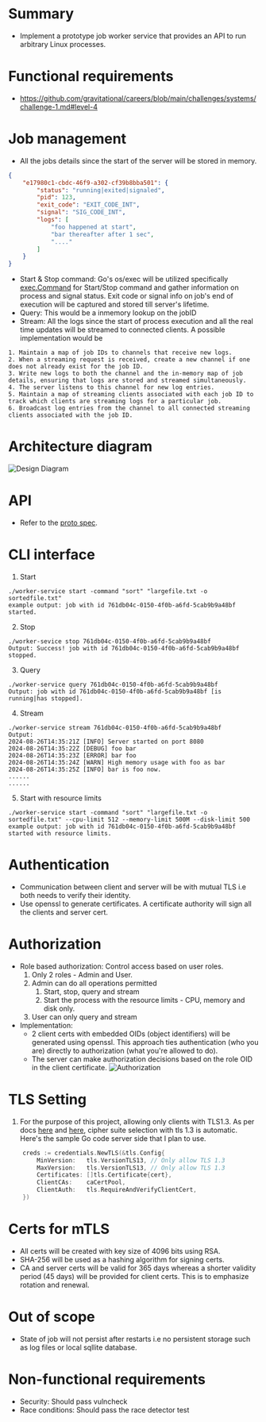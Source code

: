 # Summary

* Implement a prototype job worker service that provides an API to run arbitrary Linux processes.

# Functional requirements

* https://github.com/gravitational/careers/blob/main/challenges/systems/challenge-1.md#level-4

# Job management 
* All the jobs details since the start of the server will be stored in memory.
```json
{
    "e17980c1-cbdc-46f9-a302-cf39b8bba501": {
        "status": "running|exited|signaled",
        "pid": 123,
        "exit_code": "EXIT_CODE_INT",
        "signal": "SIG_CODE_INT",
        "logs": [
            "foo happened at start",
            "bar thereafter after 1 sec",
            "...."
        ]
    }
}
```
* Start & Stop command: Go's os/exec will be utilized specifically [exec.Command](https://pkg.go.dev/os/exec#Command) for Start/Stop command and gather information on process and signal status. Exit code or signal info on job's end of execution will be captured and stored till server's lifetime.
* Query: This would be a inmemory lookup on the jobID
* Stream: All the logs since the start of process execution and all the real time updates will be streamed to connected clients. A possible implementation would be 
```
1. Maintain a map of job IDs to channels that receive new logs.
2. When a streaming request is received, create a new channel if one does not already exist for the job ID.
3. Write new logs to both the channel and the in-memory map of job details, ensuring that logs are stored and streamed simultaneously.
4. The server listens to this channel for new log entries.
5. Maintain a map of streaming clients associated with each job ID to track which clients are streaming logs for a particular job.
6. Broadcast log entries from the channel to all connected streaming clients associated with the job ID.
```

# Architecture diagram

![Design Diagram](job-worker-service.png)

# API 

* Refer to the [proto spec](../service/proto/jobworker.proto).

# CLI interface

1. Start
```
./worker-service start -command "sort" "largefile.txt -o sortedfile.txt"
example output: job with id 761db04c-0150-4f0b-a6fd-5cab9b9a48bf started.
```
2. Stop
```
./worker-sevice stop 761db04c-0150-4f0b-a6fd-5cab9b9a48bf
Output: Success! job with id 761db04c-0150-4f0b-a6fd-5cab9b9a48bf stopped.
```
3. Query
```
./worker-service query 761db04c-0150-4f0b-a6fd-5cab9b9a48bf
Output: job with id 761db04c-0150-4f0b-a6fd-5cab9b9a48bf [is running|has stopped].
```
4. Stream
```
./worker-service stream 761db04c-0150-4f0b-a6fd-5cab9b9a48bf
Output: 
2024-08-26T14:35:21Z [INFO] Server started on port 8080
2024-08-26T14:35:22Z [DEBUG] foo bar
2024-08-26T14:35:23Z [ERROR] bar foo
2024-08-26T14:35:24Z [WARN] High memory usage with foo as bar
2024-08-26T14:35:25Z [INFO] bar is foo now.
......
......
```
5. Start with resource limits
```
./worker-service start -command "sort" "largefile.txt -o sortedfile.txt" --cpu-limit 512 --memory-limit 500M --disk-limit 500
example output: job with id 761db04c-0150-4f0b-a6fd-5cab9b9a48bf started with resource limits.
```

# Authentication
* Communication between client and server will be with mutual TLS i.e both needs to verify their identity. 
* Use openssl to generate certificates. A certificate authority will sign all the clients and server cert.

# Authorization
* Role based authorization: Control access based on user roles.
    1. Only 2 roles - Admin and User.
    2. Admin can do all operations permitted  
        1. Start, stop, query and stream  
        2. Start the process with the resource limits - CPU, memory and disk only.
    3. User can only query and stream 
* Implementation:
    * 2 client certs with embedded OIDs (object identifiers) will be generated using openssl. This approach ties authentication (who you are) directly to authorization (what you're allowed to do).
    * The server can make authorization decisions based on the role OID in the client certificate.
![Authorization](authorization.png)

# TLS Setting
1. For the purpose of this project, allowing only clients with TLS1.3. As per docs [here](https://pkg.go.dev/crypto/tls@master) and [here](https://go-review.googlesource.com/c/go/+/314609), cipher suite selection with tls 1.3 is automatic. Here's the sample Go code server side that I plan to use.
```go
	creds := credentials.NewTLS(&tls.Config{
		MinVersion:   tls.VersionTLS13, // Only allow TLS 1.3
		MaxVersion:   tls.VersionTLS13, // Only allow TLS 1.3
		Certificates: []tls.Certificate{cert},
		ClientCAs:    caCertPool,
		ClientAuth:   tls.RequireAndVerifyClientCert,
	})
```

# Certs for mTLS
* All certs will be created with key size of 4096 bits using RSA.
* SHA-256 will be used as a hashing algorithm for signing certs.
* CA and server certs will be valid for 365 days whereas a shorter validity period (45 days) will be provided for client certs. This is to emphasize rotation and renewal. 

# Out of scope
* State of job will not persist after restarts i.e no persistent storage such as log files or local sqllite database.

# Non-functional requirements
* Security: Should pass vulncheck
* Race conditions: Should pass the race detector test